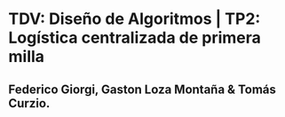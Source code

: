 # TDV: Diseño de Algoritmos | TP2: Logística centralizada de primera milla
## Federico Giorgi, Gaston Loza Montaña & Tomás Curzio.
